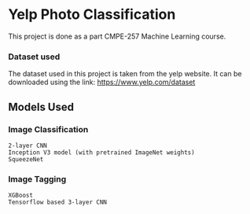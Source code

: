 # Yelp Photo Classification

This project is done as a part CMPE-257 Machine Learning course.

### Dataset used

The dataset used in this project is taken from the yelp website. It can be downloaded using the link: https://www.yelp.com/dataset

## Models Used

### Image Classification
```
2-layer CNN
Inception V3 model (with pretrained ImageNet weights)
SqueezeNet
```

### Image Tagging
```
XGBoost
Tensorflow based 3-layer CNN
```
